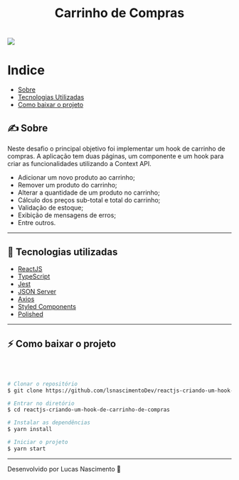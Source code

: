 <h1 align="center" style=  >
Carrinho de Compras
</h1>

<h1>
<img src="public/demo.gif"/>

</h1>

# Indice

- [Sobre](#-sobre)
- [Tecnologias Utilizadas](#-tecnologias-utilizadas)
- [Como baixar o projeto](#-como-baixar-o-projeto)


## ✍ Sobre

Neste desafio o principal objetivo foi implementar um hook de carrinho de compras. A aplicação tem duas páginas, um componente e um hook para criar as funcionalidades utilizando a Context API.

- Adicionar um novo produto ao carrinho;
- Remover um produto do carrinho;
- Alterar a quantidade de um produto no carrinho;
- Cálculo dos preços sub-total e total do carrinho;
- Validação de estoque;
- Exibição de mensagens de erros;
- Entre outros.
---

## 🔧 Tecnologias utilizadas


- [ReactJS](https://reactjs.org)
- [TypeScript](https://www.typescriptlang.org)
- [Jest](https://jestjs.io/pt-BR)
- [JSON Server](https://github.com/typicode/json-server)
- [Axios](https://github.com/axios/axios)
- [Styled Components](https://styled-components.com)
- [Polished](https://polished.js.org)

---

## ⚡ Como baixar o projeto
</br>

```bash

# Clonar o repositório
$ git clone https://github.com/lsnascimentoDev/reactjs-criando-um-hook-de-carrinho-de-compras.git

# Entrar no diretório
$ cd reactjs-criando-um-hook-de-carrinho-de-compras

# Instalar as dependências
$ yarn install

# Iniciar o projeto
$ yarn start
```


---

Desenvolvido por Lucas Nascimento 💪

